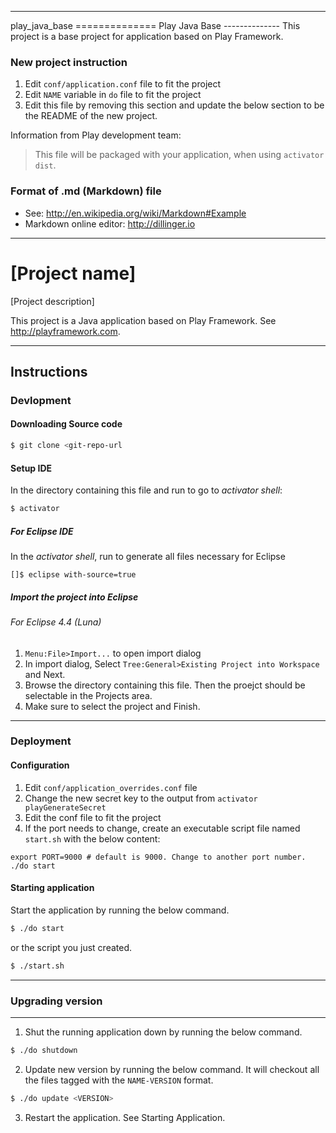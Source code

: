 -------------------------------------------------------------------------------
<This section should be removed>
play_java_base
==============
Play Java Base
--------------
This project is a base project for application based on Play Framework.

### New project instruction
1. Edit `conf/application.conf` file to fit the project
2. Edit `NAME` variable in `do` file to fit the project
3. Edit this file by removing this section and update the below section 
to be the README of the new project.

Information from Play development team: 
> This file will be packaged with your application, when using `activator dist`.

### Format of .md (Markdown) file
- See: http://en.wikipedia.org/wiki/Markdown#Example
- Markdown online editor: http://dillinger.io
 
<No more text in this section after this line>

-------------------------------------------------------------------------------
[Project name]
====================
[Project description]

This project is a Java application based on Play Framework. 
See http://playframework.com.

-------------------------------------------------------------------------------
Instructions
------------

### Devlopment
#### Downloading Source code
```sh
$ git clone <git-repo-url
```
#### Setup IDE
In the directory containing this file and run to go to *activator shell*:
```sh
$ activator
```
##### For Eclipse IDE
In the *activator shell*, run to generate all files necessary for Eclipse
```activator
[]$ eclipse with-source=true
```
##### Import the project into Eclipse
###### For Eclipse 4.4 (Luna)
1. `Menu:File>Import...` to open import dialog
2. In import dialog, Select `Tree:General>Existing Project into Workspace` and Next.
3. Browse the directory containing this file. 
Then the proejct should be selectable in the Projects area.
4. Make sure to select the project and Finish.

-------------------------------------------------------------------------------
### Deployment
#### Configuration
1. Edit `conf/application_overrides.conf` file
  1. Change the new secret key to the output from `activator playGenerateSecret`
  2. Edit the conf file to fit the project
2. If the port needs to change, 
create an executable script file named `start.sh` with the below content:
```
export PORT=9000 # default is 9000. Change to another port number.
./do start
```

#### Starting application
Start the application by running the below command.
```sh
$ ./do start
```

or the script you just created.
```sh
$ ./start.sh
```

-------------------------------------------------------------------------------
### Upgrading version

-------------------------------------------------------------------------------
1. Shut the running application down by running the below command.
```sh
$ ./do shutdown
```

2. Update new version by running the below command. 
It will checkout all the files tagged with the `NAME-VERSION` format. 
```sh
$ ./do update <VERSION>
```

3. Restart the application. See Starting Application.
